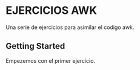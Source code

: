 # EJERCICIOS AWK

Una serie de ejercicios para asimilar el codigo awk.

## Getting Started

Empezemos con el primer ejercicio.
